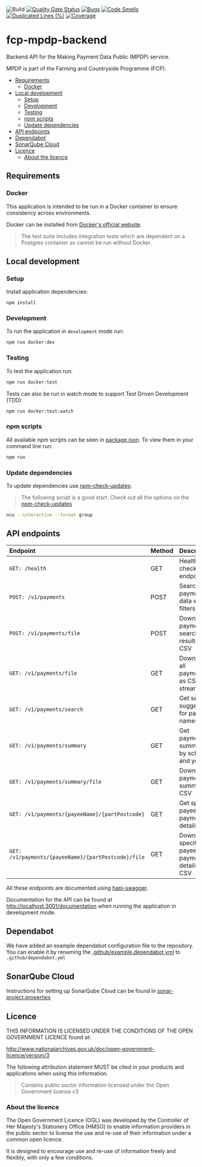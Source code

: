 ![Build](https://github.com/defra/fcp-mpdp-backend/actions/workflows/publish.yml/badge.svg)
[![Quality Gate Status](https://sonarcloud.io/api/project_badges/measure?project=DEFRA_fcp-mpdp-backend&metric=alert_status)](https://sonarcloud.io/summary/new_code?id=DEFRA_fcp-mpdp-backend)
[![Bugs](https://sonarcloud.io/api/project_badges/measure?project=DEFRA_fcp-mpdp-backend&metric=bugs)](https://sonarcloud.io/summary/new_code?id=DEFRA_fcp-mpdp-backend)
[![Code Smells](https://sonarcloud.io/api/project_badges/measure?project=DEFRA_fcp-mpdp-backend&metric=code_smells)](https://sonarcloud.io/summary/new_code?id=DEFRA_fcp-mpdp-backend)
[![Duplicated Lines (%)](https://sonarcloud.io/api/project_badges/measure?project=DEFRA_fcp-mpdp-backend&metric=duplicated_lines_density)](https://sonarcloud.io/summary/new_code?id=DEFRA_fcp-mpdp-backend)
[![Coverage](https://sonarcloud.io/api/project_badges/measure?project=DEFRA_fcp-mpdp-backend&metric=coverage)](https://sonarcloud.io/summary/new_code?id=DEFRA_fcp-mpdp-backend)

# fcp-mpdp-backend

Backend API for the Making Payment Data Public (MPDP) service.

MPDP is part of the Farming and Countryside Programme (FCP).

- [Requirements](#requirements)
  - [Docker](#docker)
- [Local development](#local-development)
  - [Setup](#setup)
  - [Development](#development)
  - [Testing](#testing)
  - [npm scripts](#npm-scripts)
  - [Update dependencies](#update-dependencies)
- [API endpoints](#api-endpoints)
- [Dependabot](#dependabot)
- [SonarQube Cloud](#sonarqube-cloud)
- [Licence](#licence)
  - [About the licence](#about-the-licence)

## Requirements

### Docker

This application is intended to be run in a Docker container to ensure consistency across environments.

Docker can be installed from [Docker's official website](https://docs.docker.com/get-docker/).

> The test suite includes integration tests which are dependent on a Postgres container so cannot be run without Docker.

## Local development

### Setup

Install application dependencies:

```bash
npm install
```

### Development

To run the application in `development` mode run:

```bash
npm run docker:dev
```

### Testing

To test the application run:

```bash
npm run docker:test
```

Tests can also be run in watch mode to support Test Driven Development (TDD):

```bash
npm run docker:test:watch
```

### npm scripts

All available npm scripts can be seen in [package.json](./package.json).
To view them in your command line run:

```bash
npm run
```

### Update dependencies

To update dependencies use [npm-check-updates](https://github.com/raineorshine/npm-check-updates):

> The following script is a good start. Check out all the options on
> the [npm-check-updates](https://github.com/raineorshine/npm-check-updates)

```bash
ncu --interactive --format group
```

## API endpoints

| Endpoint                                               | Method | Description                                      |
| :----------------------------------------------------- | :----- | :----------------------------------------------- |
| `GET: /health`                                         | GET    | Health check endpoint                            |
| `POST: /v1/payments`                                   | POST   | Search for payment data with filters             |
| `POST: /v1/payments/file`                              | POST   | Download payment search results as CSV          |
| `GET: /v1/payments/file`                               | GET    | Download all payments as CSV stream              |
| `GET: /v1/payments/search`                             | GET    | Get search suggestions for payee names          |
| `GET: /v1/payments/summary`                            | GET    | Get payment summary by scheme and year          |
| `GET: /v1/payments/summary/file`                       | GET    | Download payment summary as CSV                  |
| `GET: /v1/payments/{payeeName}/{partPostcode}`         | GET    | Get specific payee payment details              |
| `GET: /v1/payments/{payeeName}/{partPostcode}/file`    | GET    | Download specific payee payment details as CSV  |

All these endpoints are documented using [hapi-swagger](https://www.npmjs.com/package/hapi-swagger).

Documentation for the API can be found at [http://localhost:3001/documentation](http://localhost:3001/documentation) when running the application in development mode.

## Dependabot

We have added an example dependabot configuration file to the repository. You can enable it by renaming
the [.github/example.dependabot.yml](.github/example.dependabot.yml) to `.github/dependabot.yml`

## SonarQube Cloud

Instructions for setting up SonarQube Cloud can be found in [sonar-project.properties](./sonar-project.properties)

## Licence

THIS INFORMATION IS LICENSED UNDER THE CONDITIONS OF THE OPEN GOVERNMENT LICENCE found at:

<http://www.nationalarchives.gov.uk/doc/open-government-licence/version/3>

The following attribution statement MUST be cited in your products and applications when using this information.

> Contains public sector information licensed under the Open Government license v3

### About the licence

The Open Government Licence (OGL) was developed by the Controller of Her Majesty's Stationery Office (HMSO) to enable
information providers in the public sector to license the use and re-use of their information under a common open
licence.

It is designed to encourage use and re-use of information freely and flexibly, with only a few conditions.
